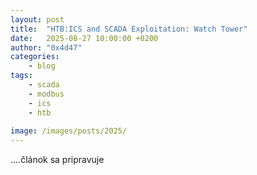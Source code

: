 ```yaml
---
layout: post
title:	"HTB:ICS and SCADA Exploitation: Watch Tower"
date:	2025-08-27 10:00:00 +0200 
author: "0x4d47"
categories:
    - blog
tags:
    - scada
    - modbus
    - ics
    - htb
   
image: /images/posts/2025/
---
```



....článok sa pripravuje
